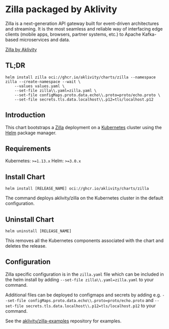 # Zilla packaged by Aklivity

Zilla is a next-generation API gateway built for event-driven architectures and streaming. It is the most seamless
and reliable way of interfacing edge clients (mobile apps, browsers, partner systems, etc.) to Apache Kafka-based
microservices and data.

[Zilla by Aklivity](https://www.aklivity.io/)

## TL;DR

```shell
helm install zilla oci://ghcr.io/aklivity/charts/zilla --namespace zilla --create-namespace --wait \
    --values values.yaml \
    --set-file zilla\\.yaml=zilla.yaml \
    --set-file configMaps.proto.data.echo\\.proto=proto/echo.proto \
    --set-file secrets.tls.data.localhost\\.p12=tls/localhost.p12
```

## Introduction

This chart bootstraps a [Zilla](https://github.com/aklivity/zilla) deployment on a [Kubernetes](https://kubernetes.io)
cluster using the [Helm](https://helm.sh) package manager.

## Requirements

Kubernetes: `>=1.13.x`
Helm: `>=3.0.x`

## Install Chart

```console
helm install [RELEASE_NAME] oci://ghcr.io/aklivity/charts/zilla
```

The command deploys aklivity/zilla on the Kubernetes cluster in the default configuration.

## Uninstall Chart

```console
helm uninstall [RELEASE_NAME]
```

This removes all the Kubernetes components associated with the chart and deletes the release.

## Configuration

Zilla specific configuration is in the `zilla.yaml` file which can be included in the helm install by adding
`--set-file zilla\\.yaml=zilla.yaml` to your command. 

Additional files can be deployed to configmaps and secrets by adding e.g. `--set-file configMaps.proto.data.echo\\.proto=proto/echo.proto`
and `--set-file secrets.tls.data.localhost\\.p12=tls/localhost.p12` to your command.

See the [aklivity/zilla-examples](https://github.com/aklivity/zilla-examples) repository for examples.
